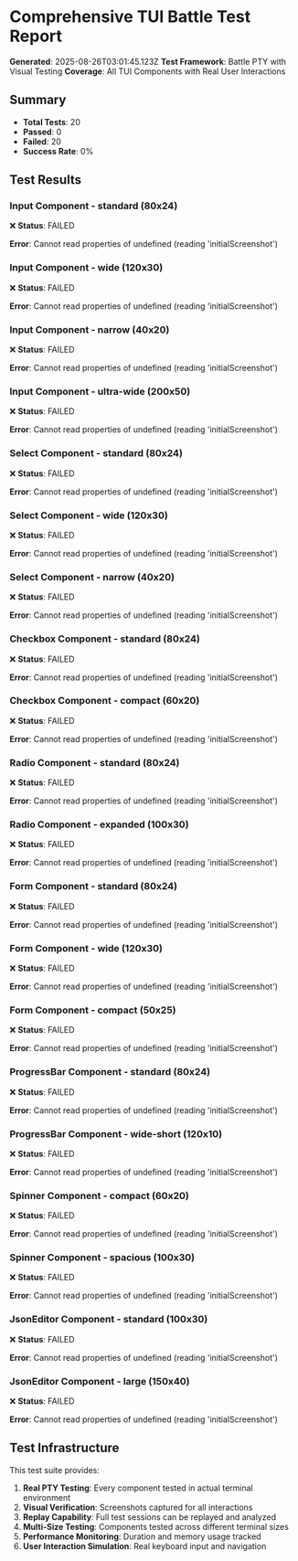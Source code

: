# Comprehensive TUI Battle Test Report

**Generated**: 2025-08-26T03:01:45.123Z
**Test Framework**: Battle PTY with Visual Testing
**Coverage**: All TUI Components with Real User Interactions

## Summary

- **Total Tests**: 20
- **Passed**: 0
- **Failed**: 20
- **Success Rate**: 0%

## Test Results

### Input Component - standard (80x24)

❌ **Status**: FAILED

**Error**: Cannot read properties of undefined (reading 'initialScreenshot')

### Input Component - wide (120x30)

❌ **Status**: FAILED

**Error**: Cannot read properties of undefined (reading 'initialScreenshot')

### Input Component - narrow (40x20)

❌ **Status**: FAILED

**Error**: Cannot read properties of undefined (reading 'initialScreenshot')

### Input Component - ultra-wide (200x50)

❌ **Status**: FAILED

**Error**: Cannot read properties of undefined (reading 'initialScreenshot')

### Select Component - standard (80x24)

❌ **Status**: FAILED

**Error**: Cannot read properties of undefined (reading 'initialScreenshot')

### Select Component - wide (120x30)

❌ **Status**: FAILED

**Error**: Cannot read properties of undefined (reading 'initialScreenshot')

### Select Component - narrow (40x20)

❌ **Status**: FAILED

**Error**: Cannot read properties of undefined (reading 'initialScreenshot')

### Checkbox Component - standard (80x24)

❌ **Status**: FAILED

**Error**: Cannot read properties of undefined (reading 'initialScreenshot')

### Checkbox Component - compact (60x20)

❌ **Status**: FAILED

**Error**: Cannot read properties of undefined (reading 'initialScreenshot')

### Radio Component - standard (80x24)

❌ **Status**: FAILED

**Error**: Cannot read properties of undefined (reading 'initialScreenshot')

### Radio Component - expanded (100x30)

❌ **Status**: FAILED

**Error**: Cannot read properties of undefined (reading 'initialScreenshot')

### Form Component - standard (80x24)

❌ **Status**: FAILED

**Error**: Cannot read properties of undefined (reading 'initialScreenshot')

### Form Component - wide (120x30)

❌ **Status**: FAILED

**Error**: Cannot read properties of undefined (reading 'initialScreenshot')

### Form Component - compact (50x25)

❌ **Status**: FAILED

**Error**: Cannot read properties of undefined (reading 'initialScreenshot')

### ProgressBar Component - standard (80x24)

❌ **Status**: FAILED

**Error**: Cannot read properties of undefined (reading 'initialScreenshot')

### ProgressBar Component - wide-short (120x10)

❌ **Status**: FAILED

**Error**: Cannot read properties of undefined (reading 'initialScreenshot')

### Spinner Component - compact (60x20)

❌ **Status**: FAILED

**Error**: Cannot read properties of undefined (reading 'initialScreenshot')

### Spinner Component - spacious (100x30)

❌ **Status**: FAILED

**Error**: Cannot read properties of undefined (reading 'initialScreenshot')

### JsonEditor Component - standard (100x30)

❌ **Status**: FAILED

**Error**: Cannot read properties of undefined (reading 'initialScreenshot')

### JsonEditor Component - large (150x40)

❌ **Status**: FAILED

**Error**: Cannot read properties of undefined (reading 'initialScreenshot')

## Test Infrastructure

This test suite provides:

1. **Real PTY Testing**: Every component tested in actual terminal environment
2. **Visual Verification**: Screenshots captured for all interactions
3. **Replay Capability**: Full test sessions can be replayed and analyzed
4. **Multi-Size Testing**: Components tested across different terminal sizes
5. **Performance Monitoring**: Duration and memory usage tracked
6. **User Interaction Simulation**: Real keyboard input and navigation

